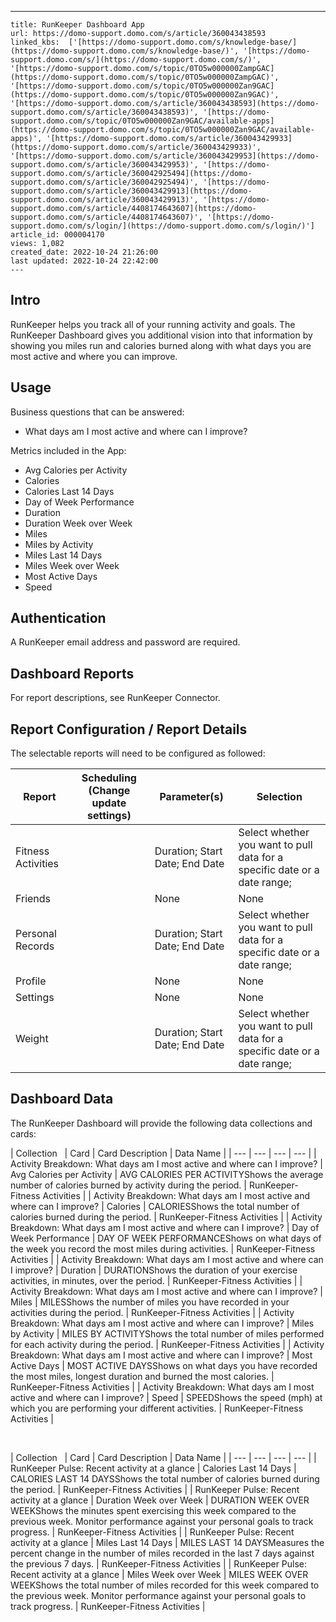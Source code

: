 ---
    title: RunKeeper Dashboard App
    url: https://domo-support.domo.com/s/article/360043438593
    linked_kbs:  ['[https://domo-support.domo.com/s/knowledge-base/](https://domo-support.domo.com/s/knowledge-base/)', '[https://domo-support.domo.com/s/](https://domo-support.domo.com/s/)', '[https://domo-support.domo.com/s/topic/0TO5w000000ZampGAC](https://domo-support.domo.com/s/topic/0TO5w000000ZampGAC)', '[https://domo-support.domo.com/s/topic/0TO5w000000Zan9GAC](https://domo-support.domo.com/s/topic/0TO5w000000Zan9GAC)', '[https://domo-support.domo.com/s/article/360043438593](https://domo-support.domo.com/s/article/360043438593)', '[https://domo-support.domo.com/s/topic/0TO5w000000Zan9GAC/available-apps](https://domo-support.domo.com/s/topic/0TO5w000000Zan9GAC/available-apps)', '[https://domo-support.domo.com/s/article/360043429933](https://domo-support.domo.com/s/article/360043429933)', '[https://domo-support.domo.com/s/article/360043429953](https://domo-support.domo.com/s/article/360043429953)', '[https://domo-support.domo.com/s/article/360042925494](https://domo-support.domo.com/s/article/360042925494)', '[https://domo-support.domo.com/s/article/360043429913](https://domo-support.domo.com/s/article/360043429913)', '[https://domo-support.domo.com/s/article/4408174643607](https://domo-support.domo.com/s/article/4408174643607)', '[https://domo-support.domo.com/s/login/](https://domo-support.domo.com/s/login/)']
    article_id: 000004170
    views: 1,082
    created_date: 2022-10-24 21:26:00
    last updated: 2022-10-24 22:42:00
    ---



Intro
-----


RunKeeper helps you track all of your running activity and goals. The RunKeeper Dashboard gives you additional vision into that information by showing you miles run and calories burned along with what days you are most active and where you can improve.


Usage
-----


Business questions that can be answered:


* What days am I most active and where can I improve?


Metrics included in the App:


* Avg Calories per Activity
* Calories
* Calories Last 14 Days
* Day of Week Performance
* Duration
* Duration Week over Week
* Miles
* Miles by Activity
* Miles Last 14 Days
* Miles Week over Week
* Most Active Days
* Speed


Authentication
--------------


A RunKeeper email address and password are required.


Dashboard Reports
-----------------


For report descriptions, see RunKeeper Connector.


Report Configuration / Report Details
-------------------------------------


The selectable reports will need to be configured as followed:




| Report | Scheduling (Change update settings) | Parameter(s) | Selection |
| --- | --- | --- | --- |
| Fitness Activities |   | Duration; Start Date; End Date | Select whether you want to pull data for a specific date or a date range; |
| Friends |   | None | None |
| Personal Records |   | Duration; Start Date; End Date | Select whether you want to pull data for a specific date or a date range; |
| Profile |   | None | None |
| Settings |   | None | None |
| Weight |   | Duration; Start Date; End Date | Select whether you want to pull data for a specific date or a date range; |


Dashboard Data
--------------


The RunKeeper Dashboard will provide the following data collections and cards:




| Collection
  | Card | Card Description | Data Name |
| --- | --- | --- | --- |
| Activity Breakdown: What days am I most active and where can I improve? | Avg Calories per Activity | AVG CALORIES PER ACTIVITYShows the average number of calories burned by activity during the period. | RunKeeper-Fitness Activities |
| Activity Breakdown: What days am I most active and where can I improve? | Calories | CALORIESShows the total number of calories burned during the period. | RunKeeper-Fitness Activities |
| Activity Breakdown: What days am I most active and where can I improve? | Day of Week Performance | DAY OF WEEK PERFORMANCEShows on what days of the week you record the most miles during activities. | RunKeeper-Fitness Activities |
| Activity Breakdown: What days am I most active and where can I improve? | Duration | DURATIONShows the duration of your exercise activities, in minutes, over the period. | RunKeeper-Fitness Activities |
| Activity Breakdown: What days am I most active and where can I improve? | Miles | MILESShows the number of miles you have recorded in your activities during the period. | RunKeeper-Fitness Activities |
| Activity Breakdown: What days am I most active and where can I improve? | Miles by Activity | MILES BY ACTIVITYShows the total number of miles performed for each activity during the period. | RunKeeper-Fitness Activities |
| Activity Breakdown: What days am I most active and where can I improve? | Most Active Days | MOST ACTIVE DAYSShows on what days you have recorded the most miles, longest duration and burned the most calories. | RunKeeper-Fitness Activities |
| Activity Breakdown: What days am I most active and where can I improve? | Speed | SPEEDShows the speed (mph) at which you are performing your different activities. | RunKeeper-Fitness Activities |


 




| Collection
  | Card | Card Description | Data Name |
| --- | --- | --- | --- |
| RunKeeper Pulse: Recent activity at a glance | Calories Last 14 Days | CALORIES LAST 14 DAYSShows the total number of calories burned during the period. | RunKeeper-Fitness Activities |
| RunKeeper Pulse: Recent activity at a glance | Duration Week over Week | DURATION WEEK OVER WEEKShows the minutes spent exercising this week compared to the previous week. Monitor performance against your personal goals to track progress. | RunKeeper-Fitness Activities |
| RunKeeper Pulse: Recent activity at a glance | Miles Last 14 Days | MILES LAST 14 DAYSMeasures the percent change in the number of miles recorded in the last 7 days against the previous 7 days. | RunKeeper-Fitness Activities |
| RunKeeper Pulse: Recent activity at a glance | Miles Week over Week | MILES WEEK OVER WEEKShows the total number of miles recorded for this week compared to the previous week. Monitor performance against your personal goals to track progress. | RunKeeper-Fitness Activities |


 

